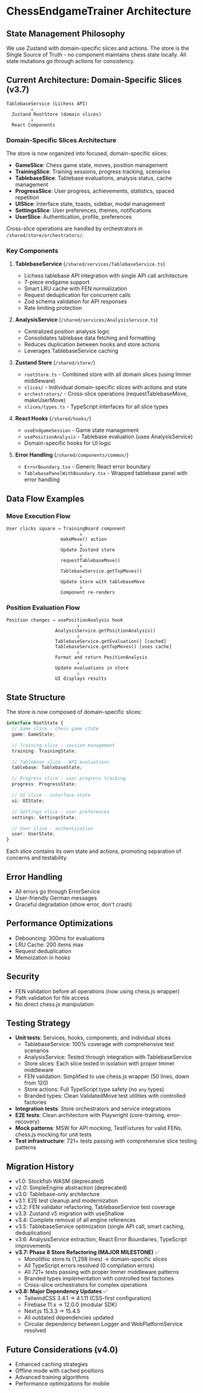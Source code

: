 # ChessEndgameTrainer Architecture

## State Management Philosophy

We use Zustand with domain-specific slices and actions. The store is the Single Source of Truth - no component maintains chess state locally. All state mutations go through actions for consistency.

## Current Architecture: Domain-Specific Slices (v3.7)

```
TablebaseService (Lichess API)
         ↓
  Zustand RootStore (domain slices)
         ↓
  React Components
```

### Domain-Specific Slices Architecture

The store is now organized into focused, domain-specific slices:

- **GameSlice**: Chess game state, moves, position management
- **TrainingSlice**: Training sessions, progress tracking, scenarios
- **TablebaseSlice**: Tablebase evaluations, analysis status, cache management
- **ProgressSlice**: User progress, achievements, statistics, spaced repetition
- **UISlice**: Interface state, toasts, sidebar, modal management
- **SettingsSlice**: User preferences, themes, notifications
- **UserSlice**: Authentication, profile, preferences

Cross-slice operations are handled by orchestrators in `/shared/store/orchestrators/`.

### Key Components

1. **TablebaseService** (`/shared/services/TablebaseService.ts`)
   - Lichess tablebase API integration with single API call architecture
   - 7-piece endgame support
   - Smart LRU cache with FEN normalization
   - Request deduplication for concurrent calls
   - Zod schema validation for API responses
   - Rate limiting protection

2. **AnalysisService** (`/shared/services/AnalysisService.ts`)
   - Centralized position analysis logic
   - Consolidates tablebase data fetching and formatting
   - Reduces duplication between hooks and store actions
   - Leverages TablebaseService caching

3. **Zustand Store** (`/shared/store/`)
   - `rootStore.ts` - Combined store with all domain slices (using Immer middleware)
   - `slices/` - Individual domain-specific slices with actions and state
   - `orchestrators/` - Cross-slice operations (requestTablebaseMove, makeUserMove)
   - `slices/types.ts` - TypeScript interfaces for all slice types

4. **React Hooks** (`/shared/hooks/`)
   - `useEndgameSession` - Game state management
   - `usePositionAnalysis` - Tablebase evaluation (uses AnalysisService)
   - Domain-specific hooks for UI logic

5. **Error Handling** (`/shared/components/common/`)
   - `ErrorBoundary.tsx` - Generic React error boundary
   - `TablebasePanelWithBoundary.tsx` - Wrapped tablebase panel with error handling

## Data Flow Examples

### Move Execution Flow

```
User clicks square → TrainingBoard component
                           ↓
                    makeMove() action
                           ↓
                    Update Zustand store
                           ↓
                    requestTablebaseMove()
                           ↓
                    TablebaseService.getTopMoves()
                           ↓
                    Update store with tablebaseMove
                           ↓
                    Component re-renders
```

### Position Evaluation Flow

```
Position changes → usePositionAnalysis hook
                          ↓
                  AnalysisService.getPositionAnalysis()
                          ↓
                  TablebaseService.getEvaluation() [cached]
                  TablebaseService.getTopMoves() [uses cache]
                          ↓
                  Format and return PositionAnalysis
                          ↓
                  Update evaluations in store
                          ↓
                  UI displays results
```

## State Structure

The store is now composed of domain-specific slices:

```typescript
interface RootState {
  // Game slice - chess game state
  game: GameState;

  // Training slice - session management
  training: TrainingState;

  // Tablebase slice - API evaluations
  tablebase: TablebaseState;

  // Progress slice - user progress tracking
  progress: ProgressState;

  // UI slice - interface state
  ui: UIState;

  // Settings slice - user preferences
  settings: SettingsState;

  // User slice - authentication
  user: UserState;
}
```

Each slice contains its own state and actions, promoting separation of concerns and testability.

## Error Handling

- All errors go through ErrorService
- User-friendly German messages
- Graceful degradation (show error, don't crash)

## Performance Optimizations

- Debouncing: 300ms for evaluations
- LRU Cache: 200 items max
- Request deduplication
- Memoization in hooks

## Security

- FEN validation before all operations (now using chess.js wrapper)
- Path validation for file access
- No direct chess.js manipulation

## Testing Strategy

- **Unit tests**: Services, hooks, components, and individual slices
  - TablebaseService: 100% coverage with comprehensive test scenarios
  - AnalysisService: Tested through integration with TablebaseService
  - Store slices: Each slice tested in isolation with proper Immer middleware
  - FEN validation: Simplified to use chess.js wrapper (50 lines, down from 120)
  - Store actions: Full TypeScript type safety (no `any` types)
  - Branded types: Clean ValidatedMove test utilities with controlled factories
- **Integration tests**: Store orchestrators and service integrations
- **E2E tests**: Clean architecture with Playwright (core-training, error-recovery)
- **Mock patterns**: MSW for API mocking, TestFixtures for valid FENs, chess.js mocking for unit tests
- **Test infrastructure**: 721+ tests passing with comprehensive slice testing patterns

## Migration History

- v1.0: Stockfish WASM (deprecated)
- v2.0: SimpleEngine abstraction (deprecated)
- v3.0: Tablebase-only architecture
- v3.1: E2E test cleanup and modernization
- v3.2: FEN validator refactoring, TablebaseService test coverage
- v3.3: Zustand v5 migration with useShallow
- v3.4: Complete removal of all engine references
- v3.5: TablebaseService optimization (single API call, smart caching, deduplication)
- v3.6: AnalysisService extraction, React Error Boundaries, TypeScript improvements
- **v3.7: Phase 8 Store Refactoring (MAJOR MILESTONE)** ✅
  - Monolithic store.ts (1,298 lines) → domain-specific slices
  - All TypeScript errors resolved (0 compilation errors)
  - All 721+ tests passing with proper Immer middleware patterns
  - Branded types implementation with controlled test factories
  - Cross-slice orchestrators for complex operations
- **v3.8: Major Dependency Updates** ✅
  - TailwindCSS 3.4.1 → 4.1.11 (CSS-first configuration)
  - Firebase 11.x → 12.0.0 (modular SDK)
  - Next.js 15.3.3 → 15.4.5
  - All outdated dependencies updated
  - Circular dependency between Logger and WebPlatformService resolved

## Future Considerations (v4.0)

- Enhanced caching strategies
- Offline mode with cached positions
- Advanced training algorithms
- Performance optimizations for mobile
